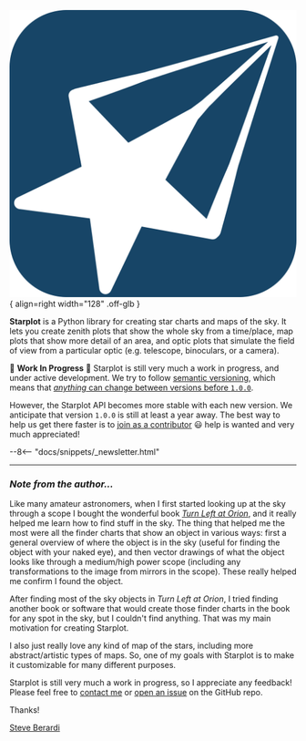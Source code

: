 ![Starplot](images/favicon.svg){ align=right width="128" .off-glb }

**Starplot** is a Python library for creating star charts and maps of the sky. It lets you create zenith plots that show the whole sky from a time/place, map plots that show more detail of an area, and optic plots that simulate the field of view from a particular optic (e.g. telescope, binoculars, or a camera).

👷 **Work In Progress** 🚧 Starplot is still very much a work in progress, and under active development. We try to follow [semantic versioning](https://semver.org/), which means that [_anything_ can change between versions before `1.0.0`](https://semver.org/#spec-item-4).

However, the Starplot API becomes more stable with each new version. We anticipate that version `1.0.0` is still at least a year away. The best way to help us get there faster is to [join as a contributor](https://github.com/steveberardi/starplot/blob/main/CONTRIBUTING.md) 😃 help is wanted and very much appreciated!

--8<-- "docs/snippets/_newsletter.html"

---

### _Note from the author..._

Like many amateur astronomers, when I first started looking up at the sky through a scope I bought the wonderful book [_Turn Left at Orion_](https://www.amazon.com/Turn-Left-Orion-Hundreds-Telescope-dp-1108457568/dp/1108457568/), and it really helped me learn how to find stuff in the sky. The thing that helped me the most were all the finder charts that show an object in various ways: first a general overview of where the object is in the sky (useful for finding the object with your naked eye), and then vector drawings of what the object looks like through a medium/high power scope (including any transformations to the image from mirrors in the scope). These really helped me confirm I found the object.

After finding most of the sky objects in _Turn Left at Orion_, I tried finding another book or software that would create those finder charts in the book for any spot in the sky, but I couldn't find anything. That was my main motivation for creating Starplot.

I also just really love any kind of map of the stars, including more abstract/artistic types of maps. So, one of my goals with Starplot is to make it customizable for many different purposes.

Starplot is still very much a work in progress, so I appreciate any feedback! Please feel free to [contact me](https://steveberardi.com/contact/) or [open an issue](https://github.com/steveberardi/starplot/issues) on the GitHub repo.

Thanks!

[Steve Berardi](https://steveberardi.com)
